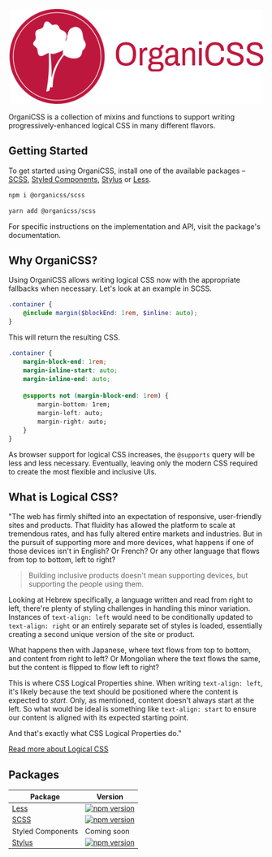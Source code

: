 <p align="center">
  <img src="assets/organicss-logo-full.png" alt="OrganiCSS standard logo with icon and name" width="500" />
</p>

OrganiCSS is a collection of mixins and functions to support writing progressively-enhanced logical
CSS in many different flavors.

## Getting Started

To get started using OrganiCSS, install one of the available packages – [SCSS](./packages/scss/),
[Styled Components](#packages), [Stylus](./packages/stylus/) or [Less](./packages/less/).

```bash
npm i @organicss/scss
```

```bash
yarn add @organicss/scss
```

For specific instructions on the implementation and API, visit the package's documentation.

## Why OrganiCSS?

Using OrganiCSS allows writing logical CSS now with the appropriate fallbacks when necessary. Let's
look at an example in SCSS.

```scss
.container {
    @include margin($blockEnd: 1rem, $inline: auto);
}
```

This will return the resulting CSS.

```css
.container {
    margin-block-end: 1rem;
    margin-inline-start: auto;
    margin-inline-end: auto;

    @supports not (margin-block-end: 1rem) {
        margin-bottom: 1rem;
        margin-left: auto;
        margin-right: auto;
    }
}
```

As browser support for logical CSS increases, the `@supports` query will be less and less necessary.
Eventually, leaving only the modern CSS required to create the most flexible and inclusive UIs.

## What is Logical CSS?

"The web has firmly shifted into an expectation of responsive, user-friendly sites and products.
That fluidity has allowed the platform to scale at tremendous rates, and has fully altered entire
markets and industries. But in the pursuit of supporting more and more devices, what happens if one
of those devices isn't in English? Or French? Or any other language that flows from top to bottom,
left to right?

> Building inclusive products doesn't mean supporting devices, but supporting the people using them.

Looking at Hebrew specifically, a language written and read from right to left, there're plenty of
styling challenges in handling this minor variation. Instances of `text-align: left` would need to
be conditionally updated to `text-align: right` or an entirely separate set of styles is loaded,
essentially creating a second unique version of the site or product.

What happens then with Japanese, where text flows from top to bottom, and content from right to
left? Or Mongolian where the text flows the same, but the content is flipped to flow left to right?

This is where CSS Logical Properties shine. When writing `text-align: left`, it's likely because the
text should be positioned where the content is expected to _start_. Only, as mentioned, content
doesn't always start at the left. So what would be ideal is something like `text-align: start` to
ensure our content is aligned with its expected starting point.

And that's exactly what CSS Logical Properties do."

[Read more about Logical CSS](https://www.danyuschick.com/articles/css-logical-properties-are-the-future-of-the-web-and-i18n/)

## Packages

| Package                      | Version                                                                                                          |
| ---------------------------- | ---------------------------------------------------------------------------------------------------------------- |
| [Less](./packages/less/)     | [![npm version](https://badge.fury.io/js/@organicss%2Fless.svg)](https://badge.fury.io/js/@organicss%2Fless)     |
| [SCSS](./packages/scss/)     | [![npm version](https://badge.fury.io/js/@organicss%2Fscss.svg)](https://badge.fury.io/js/@organicss%2Fscss)     |
| Styled Components            | Coming soon                                                                                                      |
| [Stylus](./packages/stylus/) | [![npm version](https://badge.fury.io/js/@organicss%2Fstylus.svg)](https://badge.fury.io/js/@organicss%2Fstylus) |
